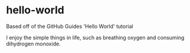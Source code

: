 # hello-world
Based off of the GitHub Guides 'Hello World' tutorial

I enjoy the simple things in life, such as breathing oxygen and consuming dihydrogen monoxide.
